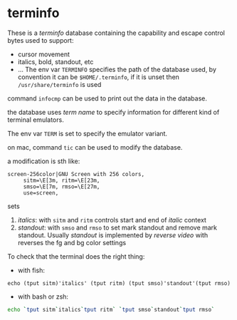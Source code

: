 # terminfo

These is a _terminfo_ database containing the capability and escape control bytes used to support:
- cursor movement
- italics, bold, standout, etc
- ...
The env var `TERMINFO` specifies the path of the database used,
by convention it can be `$HOME/.terminfo`, if it is unset then `/usr/share/terminfo` is used

command `infocmp` can be used to print out the data in the database.

the database uses _term name_ to specify information for different kind of terminal emulators.

The env var `TERM` is set to specify the emulator variant.

on mac, command `tic` can be used to modify the database.

a modification is sth like:
```
screen-256color|GNU Screen with 256 colors,
     sitm=\E[3m, ritm=\E[23m,
     smso=\E[7m, rmso=\E[27m,
     use=screen,

```
sets 
1. _italics_: with `sitm` and `ritm` controls start and end of _italic_ context
2. _standout_: with `smso` and `rmso` to set mark standout and remove mark standout. Usually _standout_ is implemented by _reverse video_ with reverses the fg and bg color settings


To check that the terminal does the right thing:

-   with fish:
```fish
echo (tput sitm)'italics' (tput ritm) (tput smso)'standout'(tput rmso)
```    
-   with bash or zsh:
```bash
echo `tput sitm`italics`tput ritm` `tput smso`standout`tput rmso`
```

